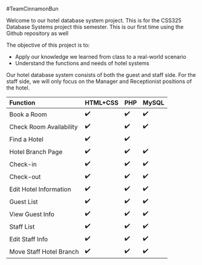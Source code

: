 #TeamCinnamonBun

Welcome to our hotel database system project. This is for the CSS325 Database Systems project this semester.
This is our first time using the Github repository as well

The objective of this project is to:
- Apply our knowledge we learned from class to a real-world scenario
- Understand the functions and needs of hotel systems


Our hotel database system consists of both the guest and staff side. For the staff side, we will only focus on
the Manager and Receptionist positions of the hotel.

Function | HTML+CSS | PHP | MySQL |
:------------ | :-------------| :-------------| :-------------
Book a Room | :heavy_check_mark: | :heavy_check_mark: | :heavy_check_mark:
Check Room Availability | :heavy_check_mark: | :heavy_check_mark: | :heavy_check_mark:
Find a Hotel | :heavy_check_mark: |  :heavy_check_mark:
Hotel Branch Page | :heavy_check_mark: | :heavy_check_mark: | :heavy_check_mark:
Check-in | :heavy_check_mark: | :heavy_check_mark: | :heavy_check_mark:
Check-out | :heavy_check_mark: | :heavy_check_mark: | :heavy_check_mark:
Edit Hotel Information | :heavy_check_mark: | :heavy_check_mark: | :heavy_check_mark:
Guest List | :heavy_check_mark: | :heavy_check_mark: | :heavy_check_mark:
View Guest Info | :heavy_check_mark: | :heavy_check_mark: | :heavy_check_mark:
Staff List | :heavy_check_mark: | :heavy_check_mark: | :heavy_check_mark:
Edit Staff Info | :heavy_check_mark: | :heavy_check_mark: | :heavy_check_mark:
Move Staff Hotel Branch | :heavy_check_mark: | :heavy_check_mark: | :heavy_check_mark:
